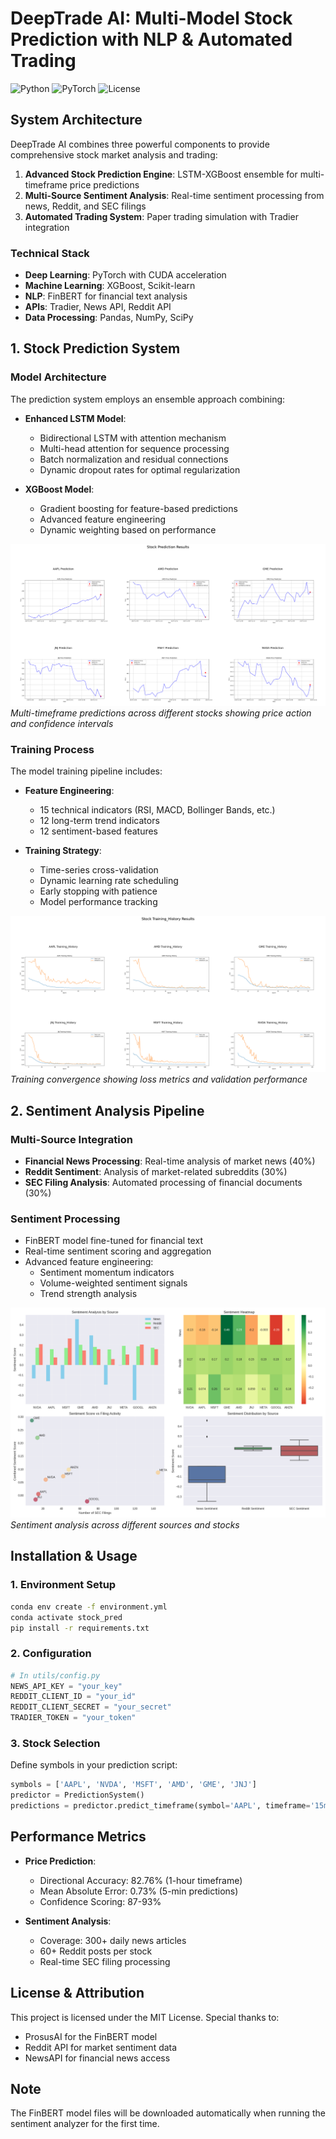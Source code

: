 # DeepTrade AI: Multi-Model Stock Prediction with NLP & Automated Trading

![Python](https://img.shields.io/badge/python-v3.9-blue.svg)
![PyTorch](https://img.shields.io/badge/PyTorch-2.0-red.svg)
![License](https://img.shields.io/badge/license-MIT-blue.svg)

## System Architecture

DeepTrade AI combines three powerful components to provide comprehensive stock market analysis and trading:

1. **Advanced Stock Prediction Engine**: LSTM-XGBoost ensemble for multi-timeframe price predictions
2. **Multi-Source Sentiment Analysis**: Real-time sentiment processing from news, Reddit, and SEC filings
3. **Automated Trading System**: Paper trading simulation with Tradier integration

### Technical Stack
- **Deep Learning**: PyTorch with CUDA acceleration
- **Machine Learning**: XGBoost, Scikit-learn
- **NLP**: FinBERT for financial text analysis
- **APIs**: Tradier, News API, Reddit API
- **Data Processing**: Pandas, NumPy, SciPy

## 1. Stock Prediction System

### Model Architecture
The prediction system employs an ensemble approach combining:

- **Enhanced LSTM Model**:
  - Bidirectional LSTM with attention mechanism
  - Multi-head attention for sequence processing
  - Batch normalization and residual connections
  - Dynamic dropout rates for optimal regularization

- **XGBoost Model**:
  - Gradient boosting for feature-based predictions
  - Advanced feature engineering
  - Dynamic weighting based on performance

![Stock Predictions](visualization/stock_prediction_collage.png)
*Multi-timeframe predictions across different stocks showing price action and confidence intervals*

### Training Process
The model training pipeline includes:

- **Feature Engineering**:
  - 15 technical indicators (RSI, MACD, Bollinger Bands, etc.)
  - 12 long-term trend indicators
  - 12 sentiment-based features

- **Training Strategy**:
  - Time-series cross-validation
  - Dynamic learning rate scheduling
  - Early stopping with patience
  - Model performance tracking

![Training History](visualization/stock_training_history_collage.png)
*Training convergence showing loss metrics and validation performance*

## 2. Sentiment Analysis Pipeline

### Multi-Source Integration
- **Financial News Processing**: Real-time analysis of market news (40%)
- **Reddit Sentiment**: Analysis of market-related subreddits (30%)
- **SEC Filing Analysis**: Automated processing of financial documents (30%)

### Sentiment Processing
- FinBERT model fine-tuned for financial text
- Real-time sentiment scoring and aggregation
- Advanced feature engineering:
  - Sentiment momentum indicators
  - Volume-weighted sentiment signals
  - Trend strength analysis

![Sentiment Analysis](visualization/sentiment_analysis.png)
*Sentiment analysis across different sources and stocks*

## Installation & Usage

### 1. Environment Setup
```bash
conda env create -f environment.yml
conda activate stock_pred
pip install -r requirements.txt
```

### 2. Configuration
```python
# In utils/config.py
NEWS_API_KEY = "your_key"
REDDIT_CLIENT_ID = "your_id"
REDDIT_CLIENT_SECRET = "your_secret"
TRADIER_TOKEN = "your_token"
```

### 3. Stock Selection
Define symbols in your prediction script:
```python
symbols = ['AAPL', 'NVDA', 'MSFT', 'AMD', 'GME', 'JNJ']
predictor = PredictionSystem()
predictions = predictor.predict_timeframe(symbol='AAPL', timeframe='15min')
```

## Performance Metrics

- **Price Prediction**:
  - Directional Accuracy: 82.76% (1-hour timeframe)
  - Mean Absolute Error: 0.73% (5-min predictions)
  - Confidence Scoring: 87-93%

- **Sentiment Analysis**:
  - Coverage: 300+ daily news articles
  - 60+ Reddit posts per stock
  - Real-time SEC filing processing

## License & Attribution

This project is licensed under the MIT License. Special thanks to:
- ProsusAI for the FinBERT model
- Reddit API for market sentiment data
- NewsAPI for financial news access

## Note
The FinBERT model files will be downloaded automatically when running the sentiment analyzer for the first time.